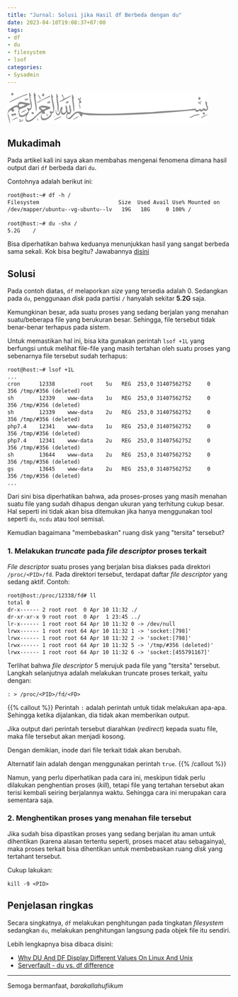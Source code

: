 ```yaml
---
title: "Jurnal: Solusi jika Hasil df Berbeda dengan du"
date: 2023-04-10T19:08:37+07:00
tags:
- df
- du
- filesystem
- lsof
categories:
- Sysadmin
---
```


![Bismillah](/images/bismillah-2.png#center)

## Mukadimah

Pada artikel kali ini saya akan membahas mengenai fenomena dimana hasil output dari `df` berbeda dari `du`.

Contohnya adalah berikut ini:

```
root@host:~# df -h /
Filesystem                         Size  Used Avail Use% Mounted on
/dev/mapper/ubuntu--vg-ubuntu--lv   19G   18G     0 100% /

root@host:~# du -shx /
5.2G    /
```

Bisa diperhatikan bahwa keduanya menunjukkan hasil yang sangat berbeda sama sekali. Kok bisa begitu? Jawabannya [disini](#penjelasan-ringkas)

## Solusi

Pada contoh diatas, `df` melaporkan _size_ yang tersedia adalah 0. Sedangkan pada `du`, penggunaan _disk_ pada partisi `/` hanyalah sekitar __5.2G__ saja.

Kemungkinan besar, ada suatu proses yang sedang berjalan yang menahan suatu/beberapa file yang berukuran besar. Sehingga, file tersebut tidak benar-benar terhapus pada sistem.

Untuk memastikan hal ini, bisa kita gunakan perintah `lsof +1L` yang berfungsi untuk melihat file-file yang masih tertahan oleh suatu proses yang sebenarnya file tersebut sudah terhapus:

```
root@host:~# lsof +1L 
...
cron      12338        root    5u   REG  253,0 31407562752     0    356 /tmp/#356 (deleted)
sh        12339    www-data    1u   REG  253,0 31407562752     0    356 /tmp/#356 (deleted)
sh        12339    www-data    2u   REG  253,0 31407562752     0    356 /tmp/#356 (deleted)
php7.4    12341    www-data    1u   REG  253,0 31407562752     0    356 /tmp/#356 (deleted)
php7.4    12341    www-data    2u   REG  253,0 31407562752     0    356 /tmp/#356 (deleted)
sh        13644    www-data    2u   REG  253,0 31407562752     0    356 /tmp/#356 (deleted)
gs        13645    www-data    2u   REG  253,0 31407562752     0    356 /tmp/#356 (deleted)
...
```

Dari sini bisa diperhatikan bahwa, ada proses-proses yang masih menahan suatu file yang sudah dihapus dengan ukuran yang terhitung cukup besar. Hal seperti ini tidak akan bisa ditemukan jika hanya menggunakan tool seperti `du`, `ncdu` atau tool semisal.

Kemudian bagaimana "membebaskan" ruang disk yang "tersita" tersebut?


### 1. Melakukan _truncate_ pada _file descriptor_ proses terkait

_File descriptor_ suatu proses yang berjalan bisa diakses pada direktori `/proc/<PID>/fd`. Pada direktori tersebut, terdapat daftar _file descriptor_ yang sedang aktif. Contoh:

```
root@host:/proc/12338/fd# ll
total 0
dr-x------ 2 root root  0 Apr 10 11:32 ./
dr-xr-xr-x 9 root root  0 Apr  1 23:45 ../
lr-x------ 1 root root 64 Apr 10 11:32 0 -> /dev/null                                  
lrwx------ 1 root root 64 Apr 10 11:32 1 -> 'socket:[798]'                                                                                 lrwx------ 1 root root 64 Apr 10 11:32 2 -> 'socket:[798]'                                  
lrwx------ 1 root root 64 Apr 10 11:32 5 -> '/tmp/#356 (deleted)'                                                                          lrwx------ 1 root root 64 Apr 10 11:32 6 -> 'socket:[455791167]'
```

Terlihat bahwa _file descriptor_ 5 merujuk pada file yang "tersita" tersebut. Langkah selanjutnya adalah melakukan truncate proses terkait, yaitu dengan:

```
: > /proc/<PID>/fd/<FD>
```

{{% callout %}}
Perintah `:` adalah perintah untuk tidak melakukan apa-apa. Sehingga ketika dijalankan, dia tidak akan memberikan output.

Jika output dari perintah tersebut diarahkan (_redirect_) kepada suatu file, maka file tersebut akan menjadi kosong.

Dengan demikian, inode dari file terkait tidak akan berubah.

Alternatif lain adalah dengan menggunakan perintah `true`.
{{% /callout %}}

Namun, yang perlu diperhatikan pada cara ini, meskipun tidak perlu dilakukan penghentian proses (_kill_), tetapi file yang tertahan tersebut akan terisi kembali seiring berjalannya waktu. Sehingga cara ini merupakan cara sementara saja.

### 2. Menghentikan proses yang menahan file tersebut

Jika sudah bisa dipastikan proses yang sedang berjalan itu aman untuk dihentikan (karena alasan tertentu seperti, proses macet atau sebagainya), maka proses terkait bisa dihentikan untuk membebaskan ruang _disk_ yang tertahant tersebut.

Cukup lakukan:

```
kill -9 <PID>
```

## Penjelasan ringkas

Secara singkatnya, `df` melakukan penghitungan pada tingkatan _filesystem_ sedangkan `du`, melakukan penghitungan langsung pada objek file itu sendiri.

Lebih lengkapnya bisa dibaca disini:
- [Why DU And DF Display Different Values On Linux And Unix](https://linuxshellaccount.blogspot.com/2008/12/why-du-and-df-display-different-values.html)
- [Serverfault - du vs. df difference](https://serverfault.com/questions/57098/du-vs-df-difference)

---

Semoga bermanfaat, _barakallahufiikum_
